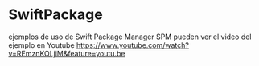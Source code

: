 # SwiftPackage
ejemplos de uso de Swift Package Manager SPM
pueden ver el video del ejemplo en Youtube
https://www.youtube.com/watch?v=REmznKOLjiM&feature=youtu.be
